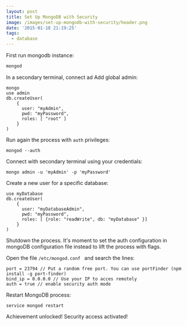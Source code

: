 ```yaml
---
layout: post
title: Set Up MongoDB with Security
image: /images/set-up-mongodb-with-security/header.png
date: '2015-01-18 21:19:25'
tags:
  - database
---
```


First run mongodb instance:

```bash
mongod
```
 
In a secondary terminal, connect ad Add global admin:

```
mongo
use admin
db.createUser(
    {
      user: "myAdmin",
      pwd: "myPassword",
      roles: [ "root" ]
    }
)
```

Run again the process with `auth` privileges:
 
```
mongod --auth
```
 
Connect with secondary terminal using your credentials:

```
mongo admin -u 'myAdmin' -p 'myPassword'
```
 
Create a new user for a specific database:

```
use myDatabase
db.createUser(
    {
      user: "myDatabaseAdmin",
      pwd: "myPassword",
      roles: [ {role: "readWrite", db: "myDatabase" }]
    }
)
```

Shutdown the process. It's moment to set the auth configuration in mongoDB configuration file instead to lift the process with flags.

Open the file `/etc/mongod.conf ` and search the lines:

```
port = 23794 // Put a random free port. You can use portFinder (npm install -g port-finder)
bind_ip = 0.0.0.0 // Use your IP to acces remotely
auth = true // enable security auth mode
```

Restart MongoDB process:

```
service mongod restart
```

Achievement unlocked! Security access activated!
